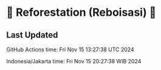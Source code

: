 
# 🌳 Reforestation (Reboisasi) 🌲

## Last Updated

GitHub Actions time: Fri Nov 15 13:27:38 UTC 2024

Indonesia/Jakarta time: Fri Nov 15 20:27:38 WIB 2024
